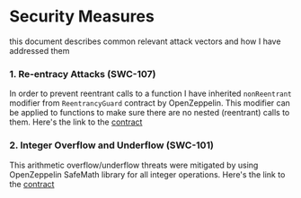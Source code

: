 # Security Measures
this document describes common relevant attack vectors and how I have addressed them

### 1. Re-entracy Attacks (SWC-107)
In order to prevent reentrant calls to a function I have inherited `nonReentrant` modifier from `ReentrancyGuard` contract by OpenZeppelin.
This modifier can be applied to functions to make sure there are no nested (reentrant) calls to them.
Here's the link to the [contract](https://github.com/OpenZeppelin/openzeppelin-contracts/blob/master/contracts/utils/ReentrancyGuard.sol)

### 2. Integer Overflow and Underflow (SWC-101)
This arithmetic overflow/underflow threats were mitigated by using OpenZeppelin SafeMath library for all integer operations.
Here's the link to the [contract](https://github.com/OpenZeppelin/openzeppelin-contracts/blob/master/contracts/math/SafeMath.sol)
